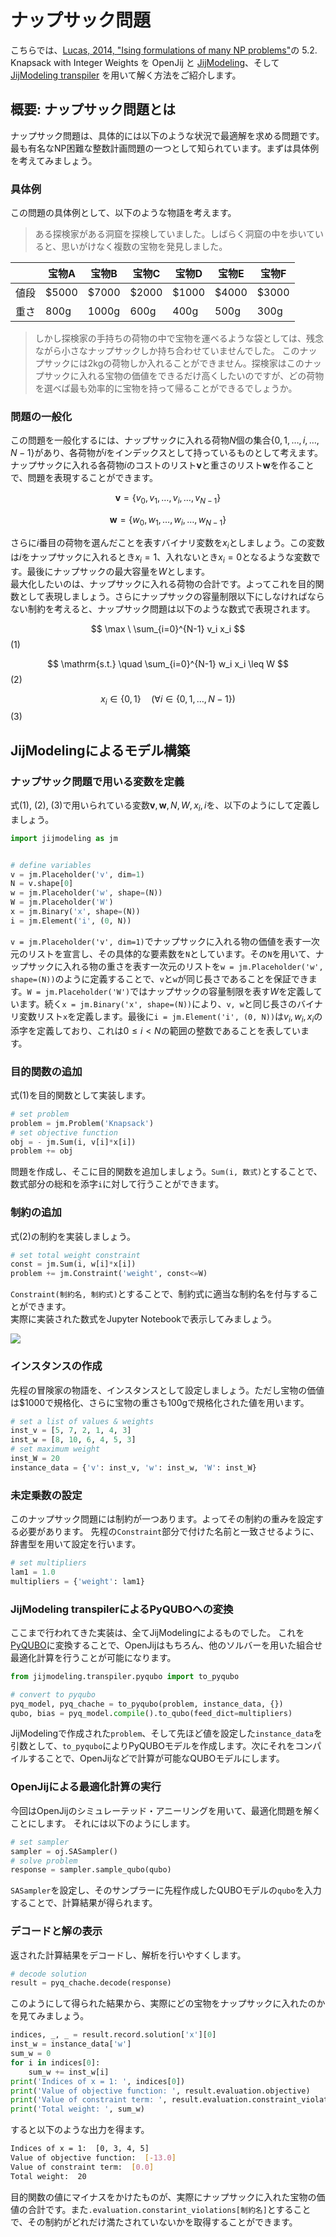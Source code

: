 # ナップサック問題

こちらでは、[Lucas, 2014, "Ising formulations of many NP problems"](https://doi.org/10.3389/fphy.2014.00005)の 5.2. Knapsack with Integer Weights を OpenJij と [JijModeling](https://www.ref.documentation.jijzept.com/jijmodeling/)、そして[JijModeling transpiler](https://www.ref.documentation.jijzept.com/jijmodeling-transpiler/) を用いて解く方法をご紹介します。

## 概要: ナップサック問題とは

ナップサック問題は、具体的には以下のような状況で最適解を求める問題です。
最も有名なNP困難な整数計画問題の一つとして知られています。まずは具体例を考えてみましょう。

### 具体例

この問題の具体例として、以下のような物語を考えます。

> ある探検家がある洞窟を探検していました。しばらく洞窟の中を歩いていると、思いがけなく複数の宝物を発見しました。

||宝物A|宝物B|宝物C|宝物D|宝物E|宝物F|
|---|---|---|---|---|---|---|
|値段|$5000|$7000|$2000|$1000|$4000|$3000|
|重さ|800g|1000g|600g|400g|500g|300g|

> しかし探検家の手持ちの荷物の中で宝物を運べるような袋としては、残念ながら小さなナップサックしか持ち合わせていませんでした。
> このナップサックには2kgの荷物しか入れることができません。探検家はこのナップサックに入れる宝物の価値をできるだけ高くしたいのですが、どの荷物を選べば最も効率的に宝物を持って帰ることができるでしょうか。

### 問題の一般化

この問題を一般化するには、ナップサックに入れる荷物$N$個の集合$\{ 0, 1, \dots, i, \dots, N-1\}$があり、各荷物が$i$をインデックスとして持っているものとして考えます。  
ナップサックに入れる各荷物$i$のコストのリスト$\bm{v}$と重さのリスト$\bm{w}$を作ることで、問題を表現することができます。

$$
\nonumber
\bm{v} = \{v_0, v_1, \dots, v_i, \dots, v_{N-1}\}
$$

$$
\nonumber
\bm{w} = \{w_0, w_1, \dots, w_i, \dots, w_{N-1}\}
$$

さらに$i$番目の荷物を選んだことを表すバイナリ変数を$x_i$としましょう。この変数は$i$をナップサックに入れるとき$x_i = 1$、入れないとき$x_i = 0$となるような変数です。最後にナップサックの最大容量を$W$とします。  
最大化したいのは、ナップサックに入れる荷物の合計です。よってこれを目的関数として表現しましょう。さらにナップサックの容量制限以下にしなければならない制約を考えると、ナップサック問題は以下のような数式で表現されます。

$$
\max \ \sum_{i=0}^{N-1} v_i x_i 
$$ (1)

$$
\mathrm{s.t.} \quad \sum_{i=0}^{N-1} w_i x_i \leq W
$$ (2)

$$
x_i \in \{0, 1\} \quad (\forall i \in \{0, 1, \dots, N-1\})
$$ (3)

## JijModelingによるモデル構築

### ナップサック問題で用いる変数を定義

式(1), (2), (3)で用いられている変数$\bm{v}, \bm{w}, N, W, x_i, i$を、以下のようにして定義しましょう。

```python
import jijmodeling as jm


# define variables
v = jm.Placeholder('v', dim=1)
N = v.shape[0]
w = jm.Placeholder('w', shape=(N))
W = jm.Placeholder('W')
x = jm.Binary('x', shape=(N))
i = jm.Element('i', (0, N))
```

`v = jm.Placeholder('v', dim=1)`でナップサックに入れる物の価値を表す一次元のリストを宣言し、その具体的な要素数を`N`としています。その`N`を用いて、ナップサックに入れる物の重さを表す一次元のリストを`w = jm.Placeholder('w', shape=(N))`のように定義することで、`v`と`w`が同じ長さであることを保証できます。`W = jm.Placeholder('W')`ではナップサックの容量制限を表す$W$を定義しています。続く`x = jm.Binary('x', shape=(N))`により、`v, w`と同じ長さのバイナリ変数リスト`x`を定義します。最後に`i = jm.Element('i', (0, N))`は$v_i, w_i, x_i$の添字を定義しており、これは$0\leq i < N$の範囲の整数であることを表しています。

### 目的関数の追加

式(1)を目的関数として実装します。

```python
# set problem
problem = jm.Problem('Knapsack')    
# set objective function
obj = - jm.Sum(i, v[i]*x[i])
problem += obj
```

問題を作成し、そこに目的関数を追加しましょう。`Sum(i, 数式)`とすることで、数式部分の総和を添字`i`に対して行うことができます。

### 制約の追加

式(2)の制約を実装しましょう。

```python
# set total weight constraint
const = jm.Sum(i, w[i]*x[i])
problem += jm.Constraint('weight', const<=W)
```

`Constraint(制約名, 制約式)`とすることで、制約式に適当な制約名を付与することができます。  
実際に実装された数式をJupyter Notebookで表示してみましょう。

![](../../assets/knapsack_01.png)

### インスタンスの作成

先程の冒険家の物語を、インスタンスとして設定しましょう。ただし宝物の価値は$1000で規格化、さらに宝物の重さも100gで規格化された値を用います。

```python
# set a list of values & weights 
inst_v = [5, 7, 2, 1, 4, 3]
inst_w = [8, 10, 6, 4, 5, 3]
# set maximum weight
inst_W = 20
instance_data = {'v': inst_v, 'w': inst_w, 'W': inst_W}    
```

### 未定乗数の設定

このナップサック問題には制約が一つあります。よってその制約の重みを設定する必要があります。
先程の`Constraint`部分で付けた名前と一致させるように、辞書型を用いて設定を行います。

```python
# set multipliers
lam1 = 1.0
multipliers = {'weight': lam1}    
```

### JijModeling transpilerによるPyQUBOへの変換

ここまで行われてきた実装は、全てJijModelingによるものでした。
これを[PyQUBO](https://pyqubo.readthedocs.io/en/latest/)に変換することで、OpenJijはもちろん、他のソルバーを用いた組合せ最適化計算を行うことが可能になります。

```python
from jijmodeling.transpiler.pyqubo import to_pyqubo

# convert to pyqubo
pyq_model, pyq_chache = to_pyqubo(problem, instance_data, {})
qubo, bias = pyq_model.compile().to_qubo(feed_dict=multipliers)
```

JijModelingで作成された`problem`、そして先ほど値を設定した`instance_data`を引数として、`to_pyqubo`によりPyQUBOモデルを作成します。次にそれをコンパイルすることで、OpenJijなどで計算が可能なQUBOモデルにします。

### OpenJijによる最適化計算の実行

今回はOpenJijのシミュレーテッド・アニーリングを用いて、最適化問題を解くことにします。
それには以下のようにします。

```python
# set sampler
sampler = oj.SASampler()
# solve problem
response = sampler.sample_qubo(qubo)
```    

`SASampler`を設定し、そのサンプラーに先程作成したQUBOモデルの`qubo`を入力することで、計算結果が得られます。

### デコードと解の表示

返された計算結果をデコードし、解析を行いやすくします。

```python
# decode solution
result = pyq_chache.decode(response)
```

このようにして得られた結果から、実際にどの宝物をナップサックに入れたのかを見てみましょう。

```python
indices, _, _ = result.record.solution['x'][0]
inst_w = instance_data['w']
sum_w = 0
for i in indices[0]:
    sum_w += inst_w[i]
print('Indices of x = 1: ', indices[0])
print('Value of objective function: ', result.evaluation.objective)
print('Value of constraint term: ', result.evaluation.constraint_violations['weight'])
print('Total weight: ', sum_w)
```

すると以下のような出力を得ます。

```bash
Indices of x = 1:  [0, 3, 4, 5]
Value of objective function:  [-13.0]
Value of constraint term:  [0.0]
Total weight:  20
```

目的関数の値にマイナスをかけたものが、実際にナップサックに入れた宝物の価値の合計です。また`.evaluation.constarint_violations[制約名]`とすることで、その制約がどれだけ満たされていないかを取得することができます。
